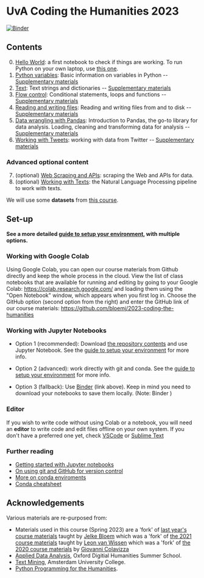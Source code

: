 # UvA Coding the Humanities 2023

[![Binder](https://mybinder.org/badge_logo.svg)](https://mybinder.org/v2/gh/bloemj/2023-coding-the-humanities/master)

## Contents

0. [Hello World](notebooks/0_HelloWorld.ipynb): a first notebook to check if things are working. To run Python on your own laptop, use [this one](notebooks/0_HelloWorld_localinstall.ipynb).
1. [Python variables](notebooks/1_Variables.ipynb): Basic information on variables in Python -- [Supplementary materials](notebooks/1_Variables_supplemental.ipynb)
2. [Text](notebooks/2_Text.ipynb): Text strings and dictionaries -- [Supplementary materials](notebooks/2_Text_supplemental.ipynb)
3. [Flow control](notebooks/3_FlowControl.ipynb): Conditional statements, loops and functions -- [Supplementary materials](notebooks/3_FlowControl_supplemental.ipynb)
4. [Reading and writing files](notebooks/4_ReadingAndWritingFiles.ipynb): Reading and writing files from and to disk -- [Supplementary materials](notebooks/4_ReadingAndWritingFiles_supplemental.ipynb)
5. [Data wrangling with Pandas](notebooks/5_PandasDataWrangling.ipynb): Introduction to Pandas, the go-to library for data analysis. Loading, cleaning and transforming data for analysis -- [Supplementary materials](notebooks/5_PandasDataWrangling_supplemental.ipynb)
6. [Working with Tweets](notebooks/6_WorkingTweets.ipynb): working with data from Twitter -- [Supplementary materials](notebooks/6_WorkingTweets_supplemental.ipynb)

### Advanced optional content
7. (optional) [Web Scraping and APIs](notebooks/7_WebScraping.ipynb): scraping the Web and APIs for data.
8. (optional) [Working with Texts](notebooks/8_WorkingTexts.ipynb): the Natural Language Processing pipeline to work with texts.

We will use some **datasets** from [this course](https://github.com/mromanello/ADA-DHOxSS/tree/master/data).

## Set-up
**See a more detailed [guide to setup your environment](setup.md), with multiple options.**

### Working with Google Colab

Using Google Colab, you can open our course materials from Github directly and keep the whole process in the cloud. View the list of class notebooks that are available for running and editing by going to your Google Colab: https://colab.research.google.com/ and loading them using the "Open Notebook" window, which appears when you first log in. Choose the GitHub option (second option from the right) and enter the GitHub link of our course materials: https://github.com/bloemj/2023-coding-the-humanities

### Working with Jupyter Notebooks

* Option 1 (recommended): Download [the repository contents](https://github.com/bloemj/2023-coding-the-humanities) and use Jupyter Notebook. See the [guide to setup your environment](setup.md) for more info.

* Option 2 (advanced): work directly with git and conda. See the [guide to setup your environment](setup.md) for more info.


* Option 3 (fallback): Use [Binder](https://mybinder.org) (link above). Keep in mind you need to download your notebooks to save them locally. (Note: Binder )

### Editor

If you wish to write code without using Colab or a notebook, you will need an **editor** to write code and edit files offline on your own system. If you don't have a preferred one yet, check [VSCode](https://code.visualstudio.com/) or [Sublime Text](https://www.sublimetext.com/)


### Further reading

* [Getting started with Jupyter notebooks](https://medium.com/codingthesmartway-com-blog/getting-started-with-jupyter-notebook-for-python-4e7082bd5d46)
* [On using git and GitHub for version control](https://alan-turing-institute.github.io/rsd-engineeringcourse/ch02git)
* [More on conda enviroments](https://docs.conda.io/projects/conda/en/latest/user-guide/tasks/manage-environments.html)
* [Conda cheatsheet](https://docs.conda.io/projects/conda/en/4.6.0/_downloads/52a95608c49671267e40c689e0bc00ca/conda-cheatsheet.pdf)



## Acknowledgements

Various materials are re-purposed from:
* Materials used in this course (Spring 2023) are a 'fork' of [last year's course materials](https://github.com/bloemj/2022-coding-the-humanities) taught by [Jelke Bloem](https://www.uva.nl/profiel/b/l/j.bloem/j.bloem.html) which was a 'fork' of [the 2021 course materials](https://github.com/uvacreate/2021-coding-the-humanities) taught by [Leon van Wissen](https://www.leonvanwissen.nl/) which was a 'fork' of [the 2020 course materials](https://github.com/Giovanni1085/UvA_CDH_2020) by [Giovanni Colavizza](https://www.giovannicolavizza.com/)
* [Applied Data Analysis](https://github.com/mromanello/ADA-DHOxSS), Oxford Digitial Humanities Summer School.
* [Text Mining](https://github.com/Giovanni1085/AUC_TMCI_2019), Amsterdam University College.
* [Python Programming for the Humanities](http://www.karsdorp.io/python-course).
